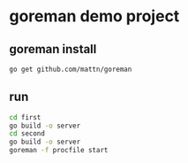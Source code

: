 # goreman demo project

## goreman install
```bash
go get github.com/mattn/goreman

```
## run
```bash
cd first
go build -o server
cd second
go build -o server
goreman -f procfile start
```
## 